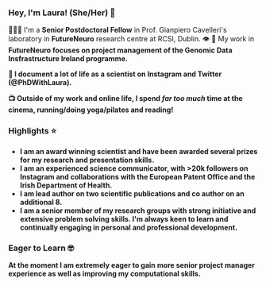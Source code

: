### Hey, I'm Laura! (She/Her) 👋



<!--
**lauraannewhelan/lauraannewhelan** is a ✨ _special_ ✨ repository because its `README.md` (this file) appears on your GitHub profile.

Here are some ideas to get you started:

- 🔭 I’m currently working on ...
- 🌱 I’m currently learning ...
- 👯 I’m looking to collaborate on ...
- 🤔 I’m looking for help with ...
- 💬 Ask me about ...
- 📫 How to reach me: ...
- 😄 Pronouns: ...
- ⚡ Fun fact: ...
-->
👩🏻‍🦰  I'm a <b>Senior Postdoctoral Fellow</b> in Prof. Gianpiero Cavelleri's laboratory in <b>FutureNeuro</b> research centre at RCSI, Dublin. 
👁 🧬  My work in <b>FutureNeuro focuses on project management of the Genomic Data Insfrastructure Ireland programme.


📸  I <b>document</b> a lot of <b>life as a scientist on Instagram and Twitter (@PhDWithLaura)</b>.

📺  <b>Outside of my work and online life</b>, I spend <i>far too much</i> time at the <b>cinema</b>, <b>running/doing yoga/pilates</b> and <b>reading</b>!


### Highlights ⭐️
* I am an award winning scientist and have been awarded several prizes for my research and presentation skills.
* I am an experienced science communicator, with >20k followers on Instagram and collaborations with the European Patent Office and the Irish Department of Health.
* I am lead author on two scientific publications and co author on an additional 8. 
* I am a senior member of my research groups with strong initiative and extensive problem solving skills. I'm always keen to learn and continually engaging in personal and professional development.

### Eager to Learn 🤓
At the moment I am extremely eager to gain more senior project manager experience as well as improving my computational skills. 

